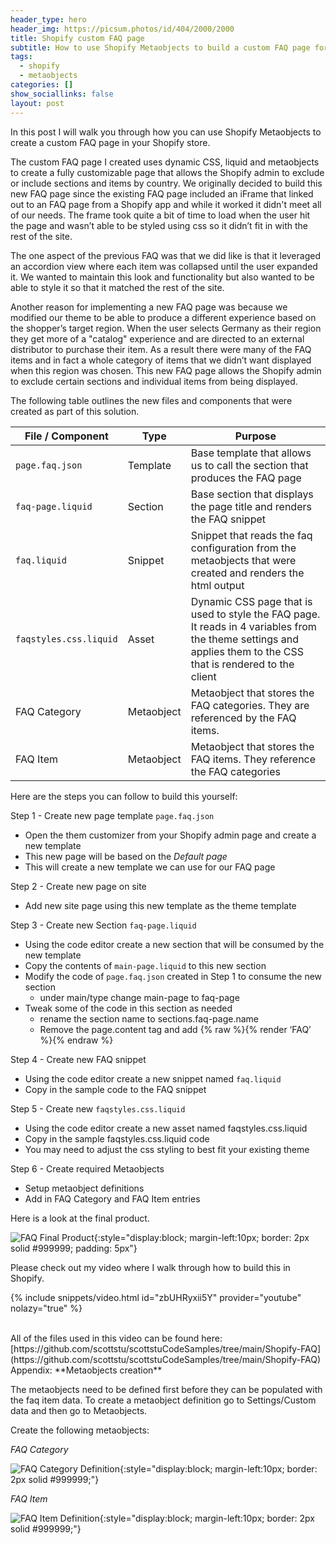 ```yaml
---
header_type: hero
header_img: https://picsum.photos/id/404/2000/2000
title: Shopify custom FAQ page
subtitle: How to use Shopify Metaobjects to build a custom FAQ page for your Shopify store
tags:
  - shopify
  - metaobjects
categories: []
show_sociallinks: false
layout: post
---
```



In this post I will walk you through how you can use Shopify Metaobjects to create a custom FAQ page in your Shopify store.

The custom FAQ page I created uses dynamic CSS, liquid and metaobjects to create a fully customizable page that allows the Shopify admin to exclude or include sections and items by country. We originally decided to build this new FAQ page since the existing FAQ page included an iFrame that linked out to an FAQ page from a Shopify app and while it worked it didn't meet all of our needs. The frame took quite a bit of time to load when the user hit the page and wasn’t able to be styled using css so it didn’t fit in with the rest of the site. 

The one aspect of the previous FAQ was that we did like is that it leveraged an accordion view where each item was collapsed until the user expanded it. We wanted to maintain this look and functionality but also wanted to be able to style it so that it matched the rest of the site.

Another reason for implementing a new FAQ page was because we modified our theme to be able to produce a different experience based on the shopper’s target region. When the user selects Germany as their region they get more of a "catalog" experience and are directed to an external distributor to purchase their item. As a result there were many of the FAQ items and in fact a whole category of items that we didn’t want displayed when this region was chosen. This new FAQ page allows the Shopify admin to exclude certain sections and individual items from being displayed.

The following table outlines the new files and components that were created as part of this solution.

| File / Component  | Type | Purpose
| ------------- | ------------- | ------------- |
| `page.faq.json` | Template | Base template that allows us to call the section that produces the FAQ page
| `faq-page.liquid` | Section  | Base section that displays the page title and renders the FAQ snippet
| `faq.liquid` | Snippet  | Snippet that reads the faq configuration from the metaobjects that were created and renders the html output
| `faqstyles.css.liquid` | Asset  | Dynamic CSS page that is used to style the FAQ page. It reads in 4 variables from the theme settings and applies them to the CSS that is rendered to the client
| FAQ Category | Metaobject  | Metaobject that stores the FAQ categories. They are referenced by the FAQ items.
| FAQ Item| Metaobject  | Metaobject that stores the FAQ items. They reference the FAQ categories



Here are the steps you can follow to build this yourself:

Step 1 - Create new page template `page.faq.json`
* Open the them customizer from your Shopify admin page and create a new template
* This new page will be based on the *Default page*
* This will create a new template we can use for our FAQ page

Step 2 - Create new page on site
* Add new site page using this new template as the theme template

Step 3 - Create new Section `faq-page.liquid`
*	Using the code editor create a new section that will be consumed by the new template
*	Copy the contents of `main-page.liquid` to this new section
*	Modify the code of `page.faq.json` created in Step 1 to consume the new section
    * under main/type change main-page to faq-page
*	Tweak some of the code in this section as needed
    * rename the section name to sections.faq-page.name
    * Remove the page.content tag and add {% raw %}{% render ‘FAQ’ %}{% endraw %}

Step 4 - Create new FAQ snippet
*	Using the code editor create a new snippet named `faq.liquid`
*	Copy in the sample code to the FAQ snippet

Step 5 - Create new `faqstyles.css.liquid`
*	Using the code editor create a new asset named faqstyles.css.liquid
*	Copy in the sample faqstyles.css.liquid code
*	You may need to adjust the css styling to best fit your existing theme

Step 6 - Create required Metaobjects
*	Setup metaobject definitions
*	Add in FAQ Category and FAQ Item entries

Here is a look at the final product.

![FAQ Final Product](/assets/img/site/FAQFinal.png){:style="display:block; margin-left:10px; border: 2px solid #999999; padding: 5px"}

Please check out my video where I walk through how to build this in Shopify.

{% include snippets/video.html id="zbUHRyxii5Y" provider="youtube" nolazy="true" %}

<br>
All of the files used in this video can be found here:
[https://github.com/scottstu/scottstuCodeSamples/tree/main/Shopify-FAQ](https://github.com/scottstu/scottstuCodeSamples/tree/main/Shopify-FAQ)

<br>
Appendix:
**Metaobjects creation**

The metaobjects need to be defined first before they can be populated with the faq item data. To create a metaobject definition go to Settings/Custom data and then go to Metaobjects.

Create the following metaobjects:

*FAQ Category*

![FAQ Category Definition](/assets/img/site/FAQCategoryDefinition.png){:style="display:block; margin-left:10px; border: 2px solid #999999;"}

*FAQ Item*

![FAQ Item Definition](/assets/img/site/FAQItemDefinition.png){:style="display:block; margin-left:10px; border: 2px solid #999999;"}

